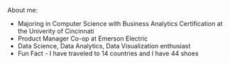 About me:
+ Majoring in Computer Science with Business Analytics Certification at the Univerity of Cincinnati
+ Product Manager Co-op at Emerson Electric
+ Data Science, Data Analytics, Data Visualization enthusiast
+ Fun Fact - I have traveled to 14 countries and I have 44 shoes

<!--
**siddharthurankar/siddharthurankar** is a ✨ _special_ ✨ repository because its `README.md` (this file) appears on your GitHub profile.

Here are some ideas to get you started:

- 🔭 I’m currently working on ...
- 🌱 I’m currently learning ...
- 👯 I’m looking to collaborate on ...
- 🤔 I’m looking for help with ...
- 💬 Ask me about ...
- 📫 How to reach me: ...
- 😄 Pronouns: ...
- ⚡ Fun fact: ...
-->
